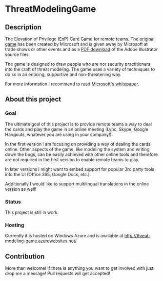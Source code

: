 # ThreatModelingGame

## Description
The Elevation of Privilege (EoP) Card Game for remote teams.
The [original game](http://www.microsoft.com/security/sdl/adopt/eop.aspx) has been created by Microsoft and is given away by Microsoft at trade shows or other events and as a [PDF download](http://www.microsoft.com/en-us/download/details.aspx?id=20303) of the Adobe Illustrator source files.

The game is designed to draw people who are not security practitioners into the craft of threat modeling. The game uses a variety of techniques to do so in an enticing, supportive and non-threatening way.

For more information I recommend to read [Microsoft's whitepaper](http://download.microsoft.com/download/F/A/E/FAE1434F-6D22-4581-9804-8B60C04354E4/EoP_Whitepaper.pdf).

## About this project

### Goal
The ultimate goal of this project is to provide remote teams a way to deal the cards and play the game in an online meeting (Lync, Skype, Google Hangouts, whatever you are using in your company!).

In the first version I am focusing on providing a way of dealing the cards online. Other aspects of the game, like modeling the system and writing down the bugs, can be easily achieved with other online tools and therefore are not required in the first version to enable remote teams to play.

In later versions I might want to embed support for popular 3rd party tools into the UI (Office 365, Google Docs, etc.).

Additionally I would like to support multilingual translations in the online version as well!

### Status
This project is still in work.

### Hosting
Currently it is hosted on Windows Azure and is available at http://threat-modeling-game.azurewebsites.net/

## Contribution

More than welcome! If there is anything you want to get involved with just drop me a message!
Pull requests will get accepted!
